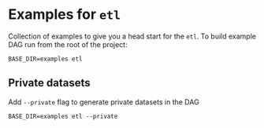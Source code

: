 # Examples for `etl`

Collection of examples to give you a head start for the `etl`. To build example DAG run from the root of the project:

```
BASE_DIR=examples etl
```

## Private datasets

Add `--private` flag to generate private datasets in the DAG

```
BASE_DIR=examples etl --private
```
